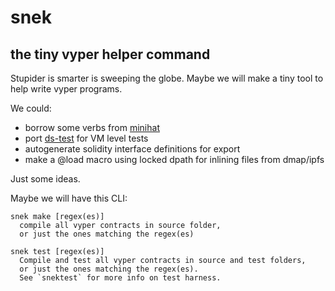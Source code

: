 # snek
## the tiny vyper helper command

Stupider is smarter is sweeping the globe.
Maybe we will make a tiny tool to help write vyper programs.

We could:
- borrow some verbs from [minihat](https://github.com/nmushegian/minihat)
- port [ds-test](https://github.com/dapphub/ds-test) for VM level tests
- autogenerate solidity interface definitions for export
- make a @load macro using locked dpath for inlining files from dmap/ipfs

Just some ideas.

Maybe we will have this CLI:

```
snek make [regex(es)]
  compile all vyper contracts in source folder,
  or just the ones matching the regex(es)

snek test [regex(es)]
  Compile and test all vyper contracts in source and test folders,
  or just the ones matching the regex(es).
  See `snektest` for more info on test harness.
```